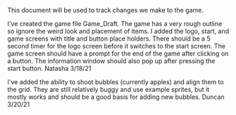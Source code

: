 This document will be used to track changes we make to the game.

I've created the game file Game_Draft. The game has a very rough outline so ignore the weird look and placement of items. I added the logo, start, and game screens with title and button place holders. There should be a 5 second timer for the logo screen before it switches to the start screen. The game screen should have a prompt for the end of the game after clicking on a button. The information window should also pop up after pressing the start button.
Natasha 3/18/21

I've added the ability to shoot bubbles (currently apples) and align them to the grid. They are still relatively buggy and use example sprites, but it mostly works and should be a good basis for adding new bubbles.
Duncan 3/20/21
